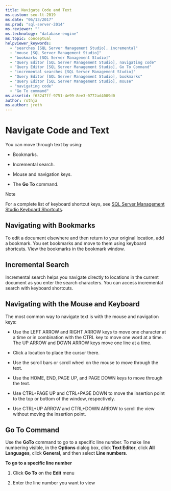 ```yaml
---
title: Navigate Code and Text
ms.custom: seo-lt-2019
ms.date: "06/13/2017"
ms.prod: "sql-server-2014"
ms.reviewer: ""
ms.technology: "database-engine"
ms.topic: conceptual
helpviewer_keywords: 
  - "searches [SQL Server Management Studio], incremental"
  - "mouse [SQL Server Management Studio]"
  - "bookmarks [SQL Server Management Studio]"
  - "Query Editor [SQL Server Management Studio], navigating code"
  - "Query Editor [SQL Server Management Studio], Go To Command"
  - "incremental searches [SQL Server Management Studio]"
  - "Query Editor [SQL Server Management Studio], bookmarks"
  - "Query Editor [SQL Server Management Studio], mouse"
  - "navigating code"
  - "Go To command"
ms.assetid: f63247ff-9751-4e99-8ee3-0772ad4009d0
author: rothja
ms.author: jroth
---
```

# Navigate Code and Text
  You can move through text by using:  
  
-   Bookmarks.  
  
-   Incremental search.  
  
-   Mouse and navigation keys.  
  
-   The **Go To** command.  
  
> [!NOTE]  
>  For a complete list of keyboard shortcut keys, see [SQL Server Management Studio Keyboard Shortcuts](../../ssms/sql-server-management-studio-keyboard-shortcuts.md).  
  
## Navigating with Bookmarks  
 To edit a document elsewhere and then return to your original location, add a bookmark. You set bookmarks and move to them using keyboard shortcuts. View the bookmarks in the bookmark window.  
  
## Incremental Search  
 Incremental search helps you navigate directly to locations in the current document as you enter the search characters. You can access incremental search with keyboard shortcuts.  
  
## Navigating with the Mouse and Keyboard  
 The most common way to navigate text is with the mouse and navigation keys:  
  
-   Use the LEFT ARROW and RIGHT ARROW keys to move one character at a time or in combination with the CTRL key to move one word at a time. The UP ARROW and DOWN ARROW keys move one line at a time.  
  
-   Click a location to place the cursor there.  
  
-   Use the scroll bars or scroll wheel on the mouse to move through the text.  
  
-   Use the HOME, END, PAGE UP, and PAGE DOWN keys to move through the text.  
  
-   Use CTRL+PAGE UP and CTRL+PAGE DOWN to move the insertion point to the top or bottom of the window, respectively.  
  
-   Use CTRL+UP ARROW and CTRL+DOWN ARROW to scroll the view without moving the insertion point.  
  
## Go To Command  
 Use the **GoTo** command to go to a specific line number. To make line numbering visible, in the **Options** dialog box, click **Text Editor**, click **All Languages**, click **General**, and then select **Line numbers**.  
  
 **To go to a specific line number**  
  
1.  Click **Go To** on the **Edit** menu  
  
2.  Enter the line number you want to view  
  
  

